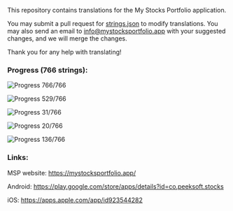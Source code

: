 This repository contains translations for the My Stocks Portfolio application.

You may submit a pull request for [strings.json](https://github.com/mystocksportfolio/translations/blob/main/strings.json) to modify translations. You may also send an email to info@mystocksportfolio.app with your suggested changes, and we will merge the changes.

Thank you for any help with translating!



### Progress (766 strings):

![Progress](https://progress-bar.dev/100?title=en&width=120) 766/766

![Progress](https://progress-bar.dev/69?title=fr&width=120) 529/766

![Progress](https://progress-bar.dev/4?title=de&width=120) 31/766

![Progress](https://progress-bar.dev/3?title=zh&width=120) 20/766

![Progress](https://progress-bar.dev/18?title=zh-Hant-TW&width=120) 136/766



### Links:

MSP website: https://mystocksportfolio.app/

Android: https://play.google.com/store/apps/details?id=co.peeksoft.stocks

iOS: https://apps.apple.com/app/id923544282

